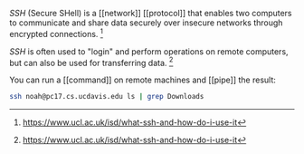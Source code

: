 *SSH* (Secure SHell) is a [[network]] [[protocol]] that enables two computers to communicate and share data securely over insecure networks through encrypted connections. [^1]

*SSH* is often used to "login" and perform operations on remote computers, but can also be used for transferring data. [^1]

You can run a [[command]] on remote machines and [[pipe]] the result:
```bash
ssh noah@pc17.cs.ucdavis.edu ls | grep Downloads
```

[^1]: https://www.ucl.ac.uk/isd/what-ssh-and-how-do-i-use-it